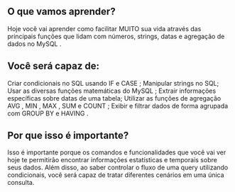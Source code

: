 ## O que vamos aprender?

Hoje você vai aprender como facilitar MUITO sua vida através das principais funções que lidam com números, strings, datas e agregação de dados no MySQL .

## Você será capaz de:
Criar condicionais no SQL usando IF e CASE ;
Manipular strings no SQL;
Usar as diversas funções matemáticas do MySQL ;
Extrair informações específicas sobre datas de uma tabela;
Utilizar as funções de agregação AVG , MIN , MAX , SUM e COUNT ;
Exibir e filtrar dados de forma agrupada com GROUP BY e HAVING .

## Por que isso é importante?
Isso é importante porque os comandos e funcionalidades que você vai ver hoje te permitirão encontrar informações estatísticas e temporais sobre seus dados. Além disso, ao saber controlar o fluxo de uma query utilizando condicionais, você será capaz de tratar diferentes cenários em uma única consulta.
